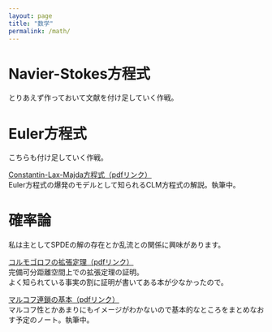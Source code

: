 ```yaml
---
layout: page
title: "数学"
permalink: /math/
---
```


# Navier-Stokes方程式
とりあえず作っておいて文献を付け足していく作戦。

# Euler方程式
こちらも付け足していく作戦。

[Constantin-Lax-Majda方程式（pdfリンク）](/blog_pdf/CLM/CLM.pdf)<br>
Euler方程式の爆発のモデルとして知られるCLM方程式の解説。執筆中。

# 確率論
私は主としてSPDEの解の存在とか乱流との関係に興味があります。

[コルモゴロフの拡張定理（pdfリンク）](/blog_pdf/kolmogorov_extension/kolmogorov_extension.pdf)<br>
完備可分距離空間上での拡張定理の証明。<br>
よく知られている事実の割に証明が書いてある本が少なかったので。

[マルコフ連鎖の基本（pdfリンク）](/blog_pdf/markov_chain/markovchain.pdf)<br>
マルコフ性とかあまりにもイメージがわかないので基本的なところをまとめなおす予定のノート。執筆中。